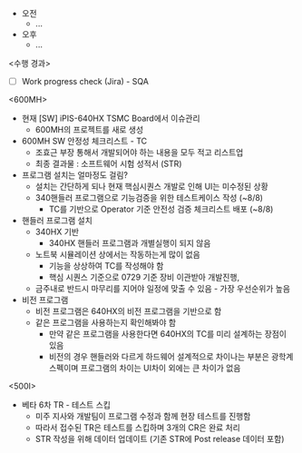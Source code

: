 - 오전
	- ...
- 오후
	- ...

<수행 경과>
- [ ] Work progress check (Jira) - SQA

<600MH>
- 현재 \[SW] iPIS-640HX TSMC Board에서 이슈관리
	- 600MH의 프로젝트를 새로 생성
- 600MH SW 안정성 체크리스트 - TC
	- 조효근 부장 통해서 개발되어야 하는 내용을 모두 적고 리스트업
	- 최종 결과물 : 소프트웨어 시험 성적서 (STR)
- 프로그램 설치는 얼마정도 걸림?
	- 설치는 간단하게 되나 현재 핵심시퀀스 개발로 인해 UI는 미수정된 상황
	- 340핸들러 프로그램으로 기능검증을 위한 테스트케이스 작성 (~8/8)
		- TC를 기반으로 Operator 기준 안전성 검증 체크리스트 배포 (~8/8)
- 핸들러 프로그램 설치
	- 340HX 기반
		- 340HX 핸들러 프로그램과 개별실행이 되지 않음
	- 노트북 시뮬레이션 상에서는 작동하는게 많이 없음
		- 기능을 상상하여 TC를 작성해야 함
		- 핵심 시퀀스 기준으로 0729 기준 장비 이관받아 개발진행, 
	- 금주내로 반드시 마무리를 지어야 일정에 맞출 수 있음 - 가장 우선순위가 높음
- 비전 프로그램
	- 비전 프로그램은 640HX의 비전 프로그램을 기반으로 함
	- 같은 프로그램을 사용하는지 확인해봐야 함
		- 만약 같은 프로그램을 사용한다면 640HX의 TC를 미리 설계하는 장점이 있음
		- 비전의 경우 핸들러와 다르게 하드웨어 설계적으로 차이나는 부분은 광학계 스펙이며 프로그램의 차이는 UI차이 외에는 큰 차이가 없음

<500I>
- 베타 6차 TR - 테스트 스킵
	- 미주 지사와 개발팀이 프로그램 수정과 함께 현장 테스트를 진행함
	- 따라서 접수된 TR은 테스트를 스킵하며 3개의 CR은 완료 처리
	- STR 작성을 위해 데이터 업데이트 (기존 STR에 Post release 데이터 포함)